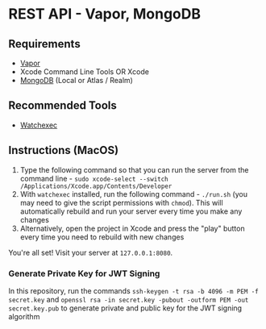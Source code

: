 # REST API - Vapor, MongoDB

## Requirements
- [Vapor](https://github.com/vapor/vapor)
- Xcode Command Line Tools OR Xcode
- [MongoDB](https://www.mongodb.com/home) (Local or Atlas / Realm)

## Recommended Tools
- [Watchexec](https://github.com/watchexec/watchexec)

## Instructions (MacOS)
1. Type the following command so that you can run the server from the command line - `sudo xcode-select --switch /Applications/Xcode.app/Contents/Developer `
2. With `watchexec` installed, run the following command - `./run.sh` (you may need to give the script permissions with `chmod`). This will automatically rebuild and run your server every time you make any changes
3. Alternatively, open the project in Xcode and press the "play" button every time you need to rebuild with new changes 

You're all set! Visit your server at `127.0.0.1:8080`.

### Generate Private Key for JWT Signing
In this repository, run the commands `ssh-keygen -t rsa -b 4096 -m PEM -f secret.key` and `openssl rsa -in secret.key -pubout -outform PEM -out secret.key.pub` to generate private and public key for the JWT signing algorithm
